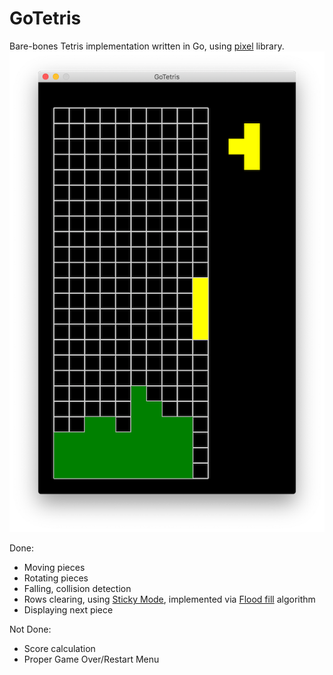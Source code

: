 # GoTetris

Bare-bones Tetris implementation written in Go, using [pixel](https://github.com/faiface/pixel) library.
![](screenshot.png)

Done:
- Moving pieces
- Rotating pieces
- Falling, collision detection
- Rows clearing, using [Sticky Mode](http://tetris.wikia.com/wiki/Line_clear), implemented via [Flood fill](https://en.wikipedia.org/wiki/Flood_fill) algorithm
- Displaying next piece

Not Done:
- Score calculation
- Proper Game Over/Restart Menu
